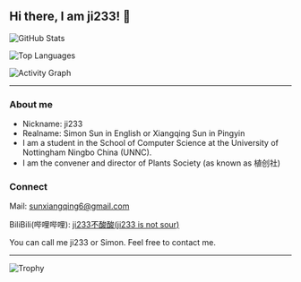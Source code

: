 ## Hi there, I am ji233! 👋

<!--
**ji233-Sun/ji233-Sun** is a ✨ _special_ ✨ repository because its `README.md` (this file) appears on your GitHub profile.

Here are some ideas to get you started:

- 🔭 I’m currently working on ...
- 🌱 I’m currently learning ...
- 👯 I’m looking to collaborate on ...
- 🤔 I’m looking for help with ...
- 💬 Ask me about ...
- 📫 How to reach me: ...
- 😄 Pronouns: ...
- ⚡ Fun fact: ...
-->
![GitHub Stats](https://github-readme-stats.vercel.app/api?username=ji233-Sun&theme=dracula&include_all_commits=true&show_icons=true)

![Top Languages](https://github-readme-stats.vercel.app/api/top-langs/?username=ji233-Sun&theme=dracula)

![Activity Graph](https://github-readme-activity-graph.vercel.app/graph?username=ji233-Sun&theme=dracula)

---

### About me
- Nickname: ji233
- Realname: Simon Sun in English or Xiangqing Sun in Pingyin
- I am a student in the School of Computer Science at the University of Nottingham Ningbo China (UNNC).
- I am the convener and director of Plants Society (as known as 植创社)

### Connect
Mail: sunxiangqing6@gmail.com

BiliBili(哔哩哔哩): [ji233不酸酸(ji233 is not sour)](https://space.bilibili.com/3546810693979019)

You can call me ji233 or Simon. Feel free to contact me.

---

![Trophy](https://github-profile-trophy.vercel.app/?username=ji233-Sun)
